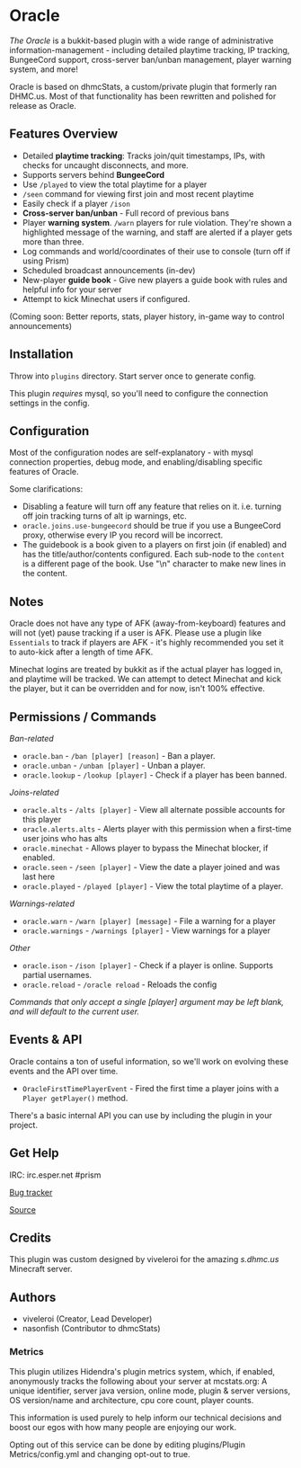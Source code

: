 # Oracle

*The Oracle* is a bukkit-based plugin with a wide range of administrative information-management - including detailed playtime tracking, IP tracking, BungeeCord support, cross-server ban/unban management, player warning system, and more!

Oracle is based on dhmcStats, a custom/private plugin that formerly ran DHMC.us. Most of that functionality has been rewritten and polished for release as Oracle.


## Features Overview

- Detailed **playtime tracking**: Tracks join/quit timestamps, IPs, with checks for uncaught disconnects, and more.
- Supports servers behind **BungeeCord**
- Use `/played` to view the total playtime for a player
- `/seen` command for viewing first join and most recent playtime
- Easily check if a player `/ison` 
- **Cross-server ban/unban** - Full record of previous bans
- Player **warning system**. `/warn` players for rule violation. They're shown a highlighted message of the warning, and staff are alerted if a player gets more than three.
- Log commands and world/coordinates of their use to console (turn off if using Prism)
- Scheduled broadcast announcements (in-dev)
- New-player **guide book** - Give new players a guide book with rules and helpful info for your server
- Attempt to kick Minechat users if configured.

(Coming soon: Better reports, stats, player history, in-game way to control announcements)


## Installation

Throw into `plugins` directory. Start server once to generate config.

This plugin *requires* mysql, so you'll need to configure the connection settings in the config.


## Configuration

Most of the configuration nodes are self-explanatory - with mysql connection properties, debug mode, and enabling/disabling specific features of Oracle.

Some clarifications:

- Disabling a feature will turn off any feature that relies on it. i.e. turning off join tracking turns of alt ip warnings, etc.
- `oracle.joins.use-bungeecord` should be true if you use a BungeeCord proxy, otherwise every IP you record will be incorrect.
- The guidebook is a book given to a players on first join (if enabled) and has the title/author/contents configured. Each sub-node to the `content` is a different page of the book. Use "\n" character to make new lines in the content.


## Notes

Oracle does not have any type of AFK (away-from-keyboard) features and will not (yet) pause tracking if a user is AFK. Please use a plugin like `Essentials` to track if players are AFK - it's highly recommended you set it to auto-kick after a length of time AFK.

Minechat logins are treated by bukkit as if the actual player has logged in, and playtime will be tracked. We can attempt to detect Minechat and kick the player, but it can be overridden and for now, isn't 100% effective.


## Permissions / Commands

*Ban-related*

- `oracle.ban` - `/ban [player] [reason]` - Ban a player.
- `oracle.unban` - `/unban [player]` - Unban a player.
- `oracle.lookup` - `/lookup [player]` - Check if a player has been banned.

*Joins-related*

- `oracle.alts` - `/alts [player]` - View all alternate possible accounts for this player
- `oracle.alerts.alts` - Alerts player with this permission when a first-time user joins who has alts
- `oracle.minechat` - Allows player to bypass the Minechat blocker, if enabled.
- `oracle.seen` - `/seen [player]` - View the date a player joined and was last here
- `oracle.played` - `/played [player]` - View the total playtime of a player.

*Warnings-related*

- `oracle.warn` - `/warn [player] [message]` - File a warning for a player
- `oracle.warnings` - `/warnings [player]` - View warnings for a player

*Other*

- `oracle.ison` - `/ison [player]` - Check if a player is online. Supports partial usernames.
- `oracle.reload` - `/oracle reload` - Reloads the config

*Commands that only accept a single [player] argument may be left blank, and will default to the current user.*

## Events & API
 
Oracle contains a ton of useful information, so we'll work on evolving these events and the API over time.
 
- `OracleFirstTimePlayerEvent` - Fired the first time a player joins with a `Player getPlayer()` method.

There's a basic internal API you can use by including the plugin in your project.


## Get Help

IRC: irc.esper.net #prism

[Bug tracker](https://snowy-evening.com/botsko/oracle)   

[Source](https://github.com/prism/Oracle)    
           
## Credits

This plugin was custom designed by viveleroi for the amazing *s.dhmc.us* Minecraft server.


## Authors

- viveleroi (Creator, Lead Developer)
- nasonfish (Contributor to dhmcStats)

### Metrics

This plugin utilizes Hidendra's plugin metrics system, which, if enabled, anonymously tracks the following about your server at mcstats.org: A unique identifier, server java version, online mode, plugin & server versions, OS version/name and architecture, cpu core count, player counts. 

This information is used purely to help inform our technical decisions and boost our egos with how many people are enjoying our work.

Opting out of this service can be done by editing plugins/Plugin Metrics/config.yml and changing opt-out to true.
